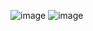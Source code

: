 ![image](https://github.com/Followmaze/perfomance_valerii/assets/80887957/0bd9b665-e72d-4225-b11a-64590add4aa3)
![image](https://github.com/Followmaze/perfomance_valerii/assets/80887957/eb988d2b-3e7b-4fda-bbfe-cddda92e9b94)
